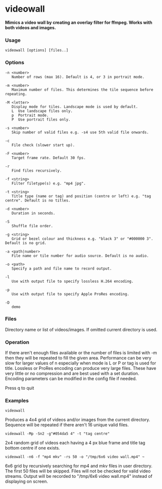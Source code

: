 # videowall
**Mimics a video wall by creating an overlay filter for ffmpeg. Works with both videos and images.**

### Usage  
```  
videowall [options] [files..]
```
### Options
	-n <number>
	   Number of rows (max 16). Default is 4, or 3 in portrait mode.  
	
	-m <number>
	   Maximum number of files. This determines the tile sequence before repeating.  
	
	-M <letter>
	   Display mode for tiles. Landscape mode is used by default.
	   L  Use landscape files only.
	   p  Portrait mode.
	   P  Use portrait files only.
	
	-s <number>
	   Skip number of valid files e.g. -s4 use 5th valid file onwards.

	-c
	   File check (slower start up).
	
	-F <number>
	   Target frame rate. Default 30 fps.  
	
	-r
	   Find files recursively.  
	
	-f <string>
	   Filter filetype(s) e.g. "mp4 jpg".  
	
	-t <string>
	   Title type (name or tag) and position (centre or left) e.g. "tag centre". Default is no titles.
	
	-d <number>
	   Duration in seconds.
	
	-S
	   Shuffle file order.
	
	-g <string>
	   Grid or bezel colour and thickness e.g. "black 3" or "#000000 3". Default is no grid.  

	-a <path|number>
	   File name or tile number for audio source. Default is no audio.
	
	-o <path>
	   Specify a path and file name to record output.  

	-l
	   Use with output file to specify lossless H.264 encoding.

	-p
	   Use with output file to specify Apple ProRes encoding.

	-D
	   demo	

### Files
Directory name or list of videos/images. If omitted current directory is used.

### Operation
If there aren't enough files available or the number of files is limited with -m then they will be repeated to fill the given area.
Performance can be very slow for larger values of n especially when mode is L or P or tag is used for title.
Lossless or ProRes encoding can produce very large files. These have very little or no compression and are best used with a set duration.
Encoding parameters can be modified in the config file if needed.

Press q to quit

### Examples
```
videowall
```
Produces a 4x4 grid of videos and/or images from the current directory. Sequence will be repeated if there aren't 16 unique valid files.
```
videowall -Mp -Sn2 -g"#054da5 4" -t "tag centre"
```
2x4 random grid of videos each having a 4 px blue frame and title tag bottom centre if one exists.
```
videowall -n6 -f "mp4 mkv" -rs 50 -o "/tmp/6x6 video wall.mp4" ~
```
6x6 grid by recursively searching for mp4 and mkv files in user directory. The first 50 files will be skipped. Files will not be checked for valid
video streams. Output will be recorded to "/tmp/6x6 video wall.mp4" instead of displaying on screen.

